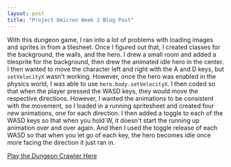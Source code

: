 ```yaml
---
layout: post
title: "Project Omicron Week 2 Blog Post"
---
```


With this dungeon game, I ran into a lot of problems with loading images and sprites in from a tilesheet. Once I figured out that, I created classes for the background, the walls, and the hero. I drew a small room and added a tilesprite for the background, then drew the animated idle hero in the center. I then wanted to move the character left and right with the A and D keys, but `setVelocityX` wasn't working. However, once the hero was enabled in the physics world, I was able to use `hero.body.setVelocityX`. I then coded so that when the player pressed the WASD keys, they would move the respective directions. However, I wanted the animations to be consistent with the movement, so I loaded in a running spritesheet and created four new animations, one for each direction. I then added a toggle to each of the WASD keys so that when you hold W, it doesn't start the running up animation over and over again. And then I used the toggle release of each WASD so that when you let go of each key, the hero becomes idle once more facing the direction it just ran in.

[Play the Dungeon Crawler Here](/omicron/dungeon_crawler/)